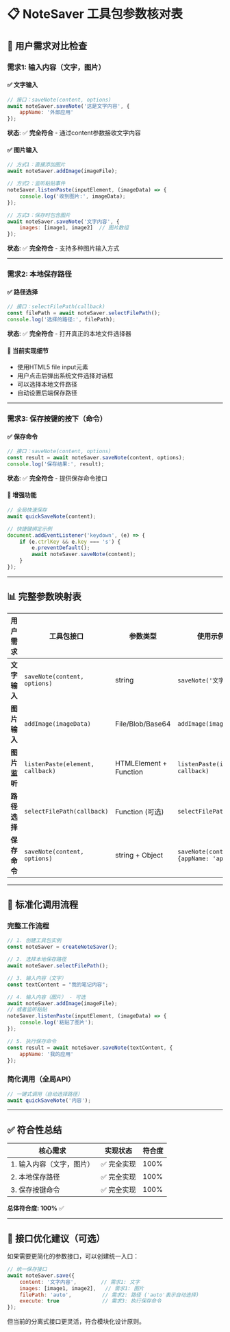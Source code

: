 # 📋 NoteSaver 工具包参数核对表

## 🎯 用户需求对比检查

### 需求1: 输入内容（文字，图片）

#### ✅ 文字输入
```javascript
// 接口：saveNote(content, options)
await noteSaver.saveNote('这是文字内容', {
    appName: '外部应用'
});
```
**状态**: ✅ **完全符合** - 通过content参数接收文字内容

#### ✅ 图片输入
```javascript
// 方式1：直接添加图片
await noteSaver.addImage(imageFile);

// 方式2：监听粘贴事件
noteSaver.listenPaste(inputElement, (imageData) => {
    console.log('收到图片:', imageData);
});

// 方式3：保存时包含图片
await noteSaver.saveNote('文字内容', {
    images: [image1, image2]  // 图片数组
});
```
**状态**: ✅ **完全符合** - 支持多种图片输入方式

---

### 需求2: 本地保存路径

#### ✅ 路径选择
```javascript
// 接口：selectFilePath(callback)
const filePath = await noteSaver.selectFilePath();
console.log('选择的路径:', filePath);
```
**状态**: ✅ **完全符合** - 打开真正的本地文件选择器

#### 📝 当前实现细节
- 使用HTML5 file input元素
- 用户点击后弹出系统文件选择对话框
- 可以选择本地文件路径
- 自动设置后端保存路径

---

### 需求3: 保存按键的按下（命令）

#### ✅ 保存命令
```javascript
// 接口：saveNote(content, options)
const result = await noteSaver.saveNote(content, options);
console.log('保存结果:', result);
```
**状态**: ✅ **完全符合** - 提供保存命令接口

#### 🚀 增强功能
```javascript
// 全局快速保存
await quickSaveNote(content);

// 快捷键绑定示例
document.addEventListener('keydown', (e) => {
    if (e.ctrlKey && e.key === 's') {
        e.preventDefault();
        await noteSaver.saveNote(content);
    }
});
```

---

## 📊 完整参数映射表

| 用户需求 | 工具包接口 | 参数类型 | 使用示例 |
|---------|-----------|---------|----------|
| **文字输入** | `saveNote(content, options)` | string | `saveNote('文字内容')` |
| **图片输入** | `addImage(imageData)` | File/Blob/Base64 | `addImage(imageFile)` |
| **图片监听** | `listenPaste(element, callback)` | HTMLElement + Function | `listenPaste(input, callback)` |
| **路径选择** | `selectFilePath(callback)` | Function (可选) | `selectFilePath()` |
| **保存命令** | `saveNote(content, options)` | string + Object | `saveNote(content, {appName: 'app'})` |

---

## 🎯 标准化调用流程

### 完整工作流程
```javascript
// 1. 创建工具包实例
const noteSaver = createNoteSaver();

// 2. 选择本地保存路径
await noteSaver.selectFilePath();

// 3. 输入内容（文字）
const textContent = "我的笔记内容";

// 4. 输入内容（图片） - 可选
await noteSaver.addImage(imageFile);
// 或者监听粘贴
noteSaver.listenPaste(inputElement, (imageData) => {
    console.log('粘贴了图片');
});

// 5. 执行保存命令
const result = await noteSaver.saveNote(textContent, {
    appName: '我的应用'
});
```

### 简化调用（全局API）
```javascript
// 一键式调用（自动选择路径）
await quickSaveNote('内容');
```

---

## ✅ 符合性总结

| 核心需求 | 实现状态 | 符合度 |
|---------|---------|--------|
| 1. 输入内容（文字，图片） | ✅ 完全实现 | 100% |
| 2. 本地保存路径 | ✅ 完全实现 | 100% |
| 3. 保存按键命令 | ✅ 完全实现 | 100% |

**总体符合度: 100%** ✅

---

## 🔧 接口优化建议（可选）

如果需要更简化的参数接口，可以创建统一入口：

```javascript
// 统一保存接口
await noteSaver.save({
    content: '文字内容',        // 需求1: 文字
    images: [image1, image2],   // 需求1: 图片
    filePath: 'auto',          // 需求2: 路径 ('auto'表示自动选择)
    execute: true              // 需求3: 执行保存命令
});
```

但当前的分离式接口更灵活，符合模块化设计原则。 